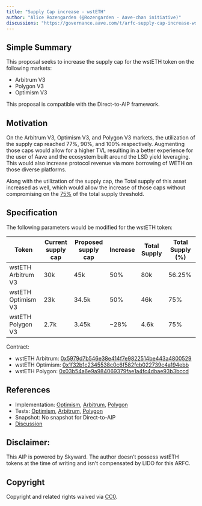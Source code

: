 ```yaml
---
title: "Supply Cap increase - wstETH"
author: "Alice Rozengarden (@Rozengarden - Aave-chan initiative)"
discussions: "https://governance.aave.com/t/arfc-supply-cap-increase-wsteth/14376/1"
---
```


## Simple Summary

This proposal seeks to increase the supply cap for the wstETH token on the following markets:
- Arbitrum V3
- Polygon V3
- Optimism V3

This proposal is compatible with the Direct-to-AIP framework.

## Motivation

On the Arbitrum V3, Optimism V3, and Polygon V3 markets, the utilization of the supply cap reached 77%, 90%, and 100% respectively. Augmenting those caps would allow for a higher TVL  resulting in a better experience for the user of Aave and the ecosystem built around the LSD yield leveraging. This would also increase protocol revenue via more borrowing of WETH on those diverse platforms.

Along with the utilization of the supply cap, the Total supply of this asset increased as well, which would allow the increase of those caps without compromising on the [75%](https://snapshot.org/#/aave.eth/proposal/0xf9261916c696ce2d793af41b7fe556896ed1ff7a8330b7d0489d5567ebefe3ba) of the total supply threshold.

## Specification

The following parameters would be modified for the wstETH token:

| Token | Current supply cap | Proposed supply cap | Increase | Total Supply | Total Supply (%) |
| --- | --- | --- | --- | --- | --- |
| wstETH Arbitrum V3 | 30k | 45k | 50% | 80k | 56.25% |
| wstETH Optimism V3 | 23k | 34.5k | 50% | 46k | 75% |
| wstETH Polygon V3 | 2.7k | 3.45k | ~28% | 4.6k | 75% |

Contract:
- wstETH Arbitrum: [0x5979d7b546e38e414f7e9822514be443a4800529](https://arbiscan.io/token/0x5979d7b546e38e414f7e9822514be443a4800529)
- wstETH Optimism: [0x1f32b1c2345538c0c6f582fcb022739c4a194ebb](https://optimistic.etherscan.io/token/0x1f32b1c2345538c0c6f582fcb022739c4a194ebb)
- wstETH Polygon: [0x03b54a6e9a984069379fae1a4fc4dbae93b3bccd](https://polygonscan.com/token/0x03b54a6e9a984069379fae1a4fc4dbae93b3bccd)

## References

- Implementation: [Optimism](https://github.com/bgd-labs/aave-proposals/blob/main/src/AaveV3_Multi_wstETH_CapsIncrease_20230908/AaveV3_Opt_wstETH_CapsIncrease_20230908.sol), [Arbitrum](https://github.com/bgd-labs/aave-proposals/blob/main/src/AaveV3_Multi_wstETH_CapsIncrease_20230908/AaveV3_Arb_wstETH_CapsIncrease_20230908.sol), [Polygon](https://github.com/bgd-labs/aave-proposals/blob/main/src/AaveV3_Multi_wstETH_CapsIncrease_20230908/AaveV3_Pol_wstETH_CapsIncrease_20230908.sol)
- Tests: [Optimism](https://github.com/bgd-labs/aave-proposals/blob/main/src/AaveV3_Multi_wstETH_CapsIncrease_20230908/AaveV3_Opt_wstETH_CapsIncrease_20230908.t.sol), [Arbitrum](https://github.com/bgd-labs/aave-proposals/blob/main/src/AaveV3_Multi_wstETH_CapsIncrease_20230908/AaveV3_Arb_wstETH_CapsIncrease_20230908.t.sol), [Polygon](https://github.com/bgd-labs/aave-proposals/blob/main/src/AaveV3_Multi_wstETH_CapsIncrease_20230908/AaveV3_Pol_wstETH_CapsIncrease_20230908.t.sol)
- Snapshot: No snapshot for Direct-to-AIP
- [Discussion](https://governance.aave.com/t/arfc-supply-cap-increase-wsteth/14376/1)

## Disclaimer:

This AIP is powered by Skyward.
The author doesn’t possess wstETH tokens at the time of writing and isn’t compensated by LIDO for this ARFC.

## Copyright

Copyright and related rights waived via [CC0](https://creativecommons.org/publicdomain/zero/1.0/).
